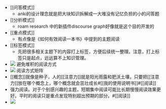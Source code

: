 - [[问答模式]]
    - anki的设计理念就是把大块知识拆解成一大堆没有记忆负担的小的问答题
- [[分析模式]]
    - roam research 中的新插件discourse graph好像就是这个目的开发的
- [[重点模式]]
    - 有点像是《如何有效阅读一本书》中提到的主题阅读
- [[标签模式]]
    - 先把很多相关主题下的内容打上标签，方便后续统一整理。注意，打上标签只是起点，远远算不上知识管理。
- ![](https://firebasestorage.googleapis.com/v0/b/firescript-577a2.appspot.com/o/imgs%2Fapp%2Fxinyiheng%2F2yIL_gcLzx.png?alt=media&token=65d6a414-5000-41ee-9ac4-df8fec061dfd) 避免堆积的阅读方式
- ![](https://firebasestorage.googleapis.com/v0/b/firescript-577a2.appspot.com/o/imgs%2Fapp%2Fxinyiheng%2FwS-taQwUzh.png?alt=media&token=4573a416-ad14-4151-a5a5-e4aa8c3b7465) 阅读方式矩阵
- [[概念]]就像是种子，人的[[注意力]]就是阳光雨露和肥沃土壤，只要把[[注意力]]放在哪个概念上，哪个概念就会茁壮成长#[[我的使用说明书]]#[[阅读]]
- 强力阅读。对于个别感兴趣的主题，短期集中阅读可能比长期慢慢阅读效果更好。平时的阅读只是重点发现特别超出预期的部分。#[[阅读]]
- ![](https://firebasestorage.googleapis.com/v0/b/firescript-577a2.appspot.com/o/imgs%2Fapp%2Fxinyiheng%2FdXN1ftR-MP.png?alt=media&token=06e3aad7-bc04-4439-9519-00223eaa1ff4)
